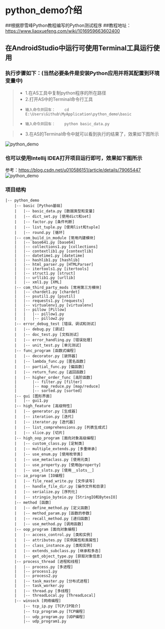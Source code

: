 # python_demo介绍
##根据廖雪峰Python教程编写的Python测试程序
##教程地址：https://www.liaoxuefeng.com/wiki/1016959663602400
## 在AndroidStudio中运行可使用Terminal工具运行使用

### 执行步骤如下：(当然必要条件是安装Python应用并将其配置到环境变量中)
> * 1.在AS工具中复制python程序的所在路径
> * 2.打开AS中的Terminal命令行工具
> *     输入命令并回车：    cd E:\Users\Github\MyApplication\python_demo\basic
> *     输入命令并回车：    python basic_data.py

> * 3.在AS的Terminal命令中就可以看到执行的结果了，效果如下图所示

![python_demo](https://raw.github.com/yueyue10/MyApplication/master/doc/pic_python.png)

### 也可以使用Intellij IDEA打开项目运行即可，效果如下图所示
参考：https://blog.csdn.net/u010586151/article/details/79065447
![python_demo](https://raw.github.com/yueyue10/MyApplication/master/python_project/python_demo/python_demo.png)


### 项目结构
```
|-- python_demo
    |-- basic [Python基础]
    |   |-- basic_data.py [数据类型和变量]
    |   |-- dict_set.py [使用dict和set]
    |   |-- factor.py [条件判断]
    |   |-- list_tuple.py [使用list和tuple]
    |   |-- round.py [循环]
    |-- com_build_in_module [常用内建模块]
    |   |-- base641.py [base64]
    |   |-- collections1.py [collections]
    |   |-- contextlib1.py [contextlib]
    |   |-- datetime1.py [datetime]
    |   |-- hashlib1.py [hashlib]
    |   |-- html_parser.py [HTMLParser]
    |   |-- itertools1.py [itertools]
    |   |-- struct1.py [struct]
    |   |-- urllib1.py [urllib]
    |   |-- xml1.py [XML]
    |-- com_third_party_mods [常用第三方模块]
    |   |-- chardet1.py [chardet]
    |   |-- psutil1.py [psutil]
    |   |-- requests1.py [requests]
    |   |-- virtualenv1.py [virtualenv]
    |   |-- pillow [Pillow]
    |   |   |-- pillow1.py
    |   |   |-- pillow2.py
    |-- error_debug_test [错误、调试和测试]
    |   |-- debug.py [调试]
    |   |-- doc_test.py [文档测试]
    |   |-- error_handling.py [错误处理]
    |   |-- unit_test.py [单元测试]
    |-- func_program [函数式编程]
    |   |-- decorator.py [装饰器]
    |   |-- lambda_func.py [匿名函数]
    |   |-- partial_func.py [偏函数]
    |   |-- return_func.py [返回函数]
    |   |-- higher_order_func [高阶函数]
    |       |-- filter.py [filter]
    |       |-- map_reduce.py [map/reduce]
    |       |-- sorted.py [sorted]
    |-- gui [图形界面]
    |   |-- gui1.py
    |-- high_feature [高级特性]
    |   |-- generator.py [生成器]
    |   |-- iteration.py [迭代]
    |   |-- iterator.py [迭代器]
    |   |-- list_comprehensions.py [列表生成式]
    |   |-- slice.py [切片]
    |-- high_oop_program [面向对象高级编程]
    |   |-- custom_class.py [定制类]
    |   |-- multiple_extends.py [多重继承]
    |   |-- use_enum.py [使用枚举类]
    |   |-- use_metaclass.py [使用元类]
    |   |-- use_property.py [使用@property]
    |   |-- use_slots.py [使用__slots__]
    |-- io_program [IO编程]
    |   |-- file_read_write.py [文件读写]
    |   |-- handle_file_dir.py [操作文件和目录]
    |   |-- serialize.py [序列化]
    |   |-- stringio_byteio.py [StringIO和BytesIO]
    |-- method [函数]
    |   |-- define_method.py [定义函数]
    |   |-- method_param.py [函数的参数]
    |   |-- recall_method.py [递归函数]
    |   |-- use_method.py [调用函数]
    |-- oop_program [面向对象编程]
    |   |-- access_control.py [类和实例]
    |   |-- attributes.py [实例属性和类属性]
    |   |-- class_instance.py [类和实例]
    |   |-- extends_subclass.py [继承和多态]
    |   |-- get_object_type.py [获取对象信息]
    |-- process_thread [进程和线程]
    |   |-- process.py [多进程]
    |   |-- process1.py
    |   |-- process2.py
    |   |-- task_master.py [分布式进程]
    |   |-- task_worker.py
    |   |-- thread.py [多线程]
    |   |-- threadLocal.py [ThreadLocal]
    |-- winsock [网络编程]
        |-- tcp_ip.py [TCP/IP简介]
        |-- tcp_program.py [TCP编程]
        |-- udp_program.py [UDP编程]
        |-- udp_program1.py
```
